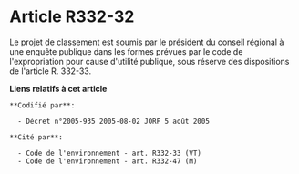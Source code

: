 # Article R332-32

Le projet de classement est soumis par le président du conseil régional à une enquête publique dans les formes prévues par le
code de l'expropriation pour cause d'utilité publique, sous réserve des dispositions de l'article R. 332-33.

**Liens relatifs à cet article**

	**Codifié par**:

	  - Décret n°2005-935 2005-08-02 JORF 5 août 2005

	**Cité par**:

	  - Code de l'environnement - art. R332-33 (VT)
	  - Code de l'environnement - art. R332-47 (M)
